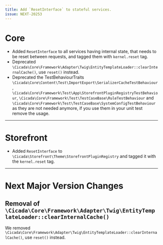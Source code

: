 ```yaml
---
title: Add `ResetInterface` to stateful services.
issue: NEXT-20253
---
```

# Core
* Added `ResetInterface` to all services having internal state, that needs to be reset between requests, and tagged them with `kernel.reset` tag.
* Deprecated `\Cicada\Core\Framework\Adapter\Twig\EntityTemplateLoader::clearInternalCache()`, use `reset()` instead.
* Deprecated the TestBehaviourTraits `\Cicada\Core\Content\Test\ImportExport\SerializerCacheTestBehaviour`, `\Cicada\Core\Framework\Test\App\StorefrontPluginRegistryTestBehaviour`, `\Cicada\Core\Framework\Test\TestCaseBase\RuleTestBehaviour` and `\Cicada\Core\Framework\Test\TestCaseBase\SystemConfigTestBehaviour` as they are not needed anymore, if you use them in your unit test remove the usage.
___
# Storefront
* Added `ResetInterface` to `\Cicada\Storefront\Theme\StorefrontPluginRegistry` and tagged it with the `kernel.reset` tag.
___
# Next Major Version Changes
## Removal of `\Cicada\Core\Framework\Adapter\Twig\EntityTemplateLoader::clearInternalCache()`

We removed `\Cicada\Core\Framework\Adapter\Twig\EntityTemplateLoader::clearInternalCache()`, use `reset()` instead.
